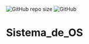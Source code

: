 ![GitHub repo size](https://img.shields.io/github/repo-size/edivancarvalho/Sistema_de_OS)
![GitHub](https://img.shields.io/github/license/edivancarvalho/Sistema_de_OS)
# Sistema_de_OS
 
